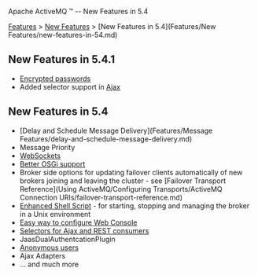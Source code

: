 Apache ActiveMQ ™ -- New Features in 5.4 

[Features](features.md) > [New Features](Features/new-features.md) > [New Features in 5.4](Features/New Features/new-features-in-54.md)


New Features in 5.4.1
---------------------

*   [Encrypted passwords](Features/Security/encrypted-passwords.md)
*   Added selector support in [Ajax](Connectivity/ajax.md)

New Features in 5.4
-------------------

*   [Delay and Schedule Message Delivery](Features/Message Features/delay-and-schedule-message-delivery.md)
*   Message Priority
*   [WebSockets](ConnectivityConnectivity/Connectivity/websockets.md)
*   [Better OSGi support](Connectivity/Containers/osgi-integration.md)
*   Broker side options for updating failover clients automatically of new brokers joining and leaving the cluster - see [Failover Transport Reference](Using ActiveMQ/Configuring Transports/ActiveMQ Connection URIs/failover-transport-reference.md)
*   [Enhanced Shell Script](Features/Unix/unix-shell-script.md) \- for starting, stopping and managing the broker in a Unix environment
*   [Easy way to configure Web Console](ToolsTools/Tools/web-console.md)
*   [Selectors for Ajax and REST consumers](Connectivity/ProtocolsConnectivity/Protocols/Connectivity/Protocols/rest.md)
*   JaasDualAuthentcationPlugin
*   [Anonymous users](FeaturesFeatures/Features/security.md)
*   Ajax Adapters
*   ... and much more

